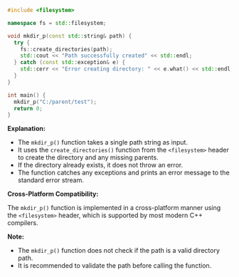 ```cpp
#include <filesystem>

namespace fs = std::filesystem;

void mkdir_p(const std::string& path) {
  try {
    fs::create_directories(path);
    std::cout << "Path successfully created" << std::endl;
  } catch (const std::exception& e) {
    std::cerr << "Error creating directory: " << e.what() << std::endl;
  }
}

int main() {
  mkdir_p("C:/parent/test");
  return 0;
}
```

**Explanation:**

* The `mkdir_p()` function takes a single path string as input.
* It uses the `create_directories()` function from the `<filesystem>` header to create the directory and any missing parents.
* If the directory already exists, it does not throw an error.
* The function catches any exceptions and prints an error message to the standard error stream.

**Cross-Platform Compatibility:**

The `mkdir_p()` function is implemented in a cross-platform manner using the `<filesystem>` header, which is supported by most modern C++ compilers.

**Note:**

* The `mkdir_p()` function does not check if the path is a valid directory path.
* It is recommended to validate the path before calling the function.
